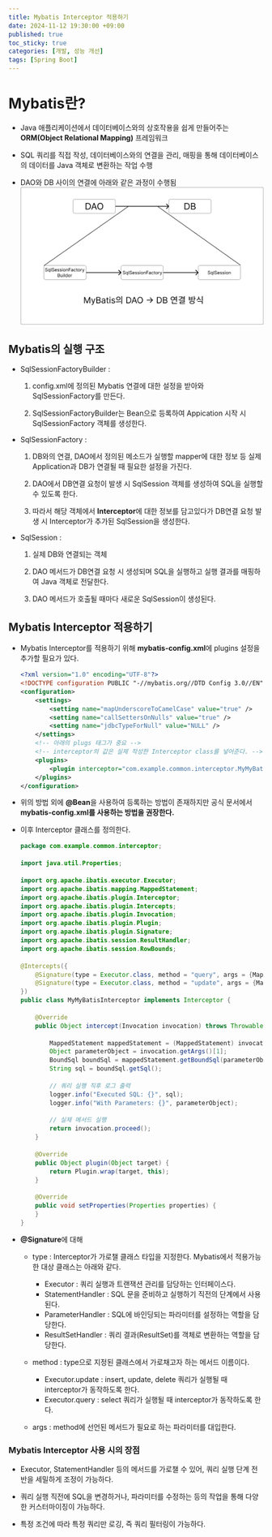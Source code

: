 ```yaml
---
title: Mybatis Interceptor 적용하기
date: 2024-11-12 19:30:00 +09:00
published: true
toc_sticky: true
categories: [개발, 성능 개선]
tags: [Spring Boot]
---
```


# Mybatis란?

- Java 애플리케이션에서 데이터베이스와의 상호작용을 쉽게 만들어주는 **ORM(Object Relational Mapping)** 프레임워크

- SQL 쿼리를 직접 작성, 데이터베이스와의 연결을 관리, 매핑을 통해 데이터베이스의 데이터를 Java 객체로 변환하는 작업 수행

- DAO와 DB 사이의 연결에 아래와 같은 과정이 수행됨
    ![Mybatis-1](/assets/img/mybatis/Mybatis-1.png)

## Mybatis의 실행 구조

- SqlSessionFactoryBuilder : 
    1. config.xml에 정의된 Mybatis 연결에 대한 설정을 받아와 SqlSessionFactory를 만든다.

    2. SqlSessionFactoryBuilder는 Bean으로 등록하여 Appication 시작 시 SqlSessionFactory 객체를 생성한다.

- SqlSessionFactory : 
    1. DB와의 연결, DAO에서 정의된 메소드가 실행할 mapper에 대한 정보 등 실제 Application과 DB가 연결될 때 필요한 설정을 가진다.

    2. DAO에서 DB연결 요청이 발생 시 SqlSession 객체를 생성하여 SQL을 실행할 수 있도록 한다.

    3. 따라서 해당 객체에서 **Interceptor**에 대한 정보를 담고있다가 DB연결 요청 발생 시 Interceptor가 추가된 SqlSession을 생성한다.

- SqlSession : 
    1. 실제 DB와 연결되는 객체 

    2. DAO 메서드가 DB연결 요청 시 생성되며 SQL을 실행하고 실행 결과를 매핑하여 Java 객체로 전달한다.

    3. DAO 메서드가 호출될 때마다 새로운 SqlSession이 생성된다.


## Mybatis Interceptor 적용하기

- Mybatis Interceptor를 적용하기 위해 **mybatis-config.xml**에 plugins 설정을 추가할 필요가 있다.

    ```xml
    <?xml version="1.0" encoding="UTF-8"?>
    <!DOCTYPE configuration PUBLIC "-//mybatis.org//DTD Config 3.0//EN" "http://mybatis.org/dtd/mybatis-3-config.dtd">
    <configuration>
        <settings>
            <setting name="mapUnderscoreToCamelCase" value="true" />
            <setting name="callSettersOnNulls" value="true" />
            <setting name="jdbcTypeForNull" value="NULL" />
        </settings>
        <!-- 아래의 plugs 태그가 중요 -->
        <!-- interceptor의 값은 실제 작성한 Interceptor class를 넣어준다. -->
        <plugins>
            <plugin interceptor="com.example.common.interceptor.MyMyBatisInterceptor"/>
        </plugins>
    </configuration>
    ```

- 위의 방법 외에 **@Bean**을 사용하여 등록하는 방법이 존재하지만 공식 문서에서  **mybatis-config.xml를 사용하는 방법을 권장한다.**

- 이후 Interceptor 클래스를 정의한다.

    ```java
    package com.example.common.interceptor;

    import java.util.Properties;

    import org.apache.ibatis.executor.Executor;
    import org.apache.ibatis.mapping.MappedStatement;
    import org.apache.ibatis.plugin.Interceptor;
    import org.apache.ibatis.plugin.Intercepts;
    import org.apache.ibatis.plugin.Invocation;
    import org.apache.ibatis.plugin.Plugin;
    import org.apache.ibatis.plugin.Signature;
    import org.apache.ibatis.session.ResultHandler;
    import org.apache.ibatis.session.RowBounds;

    @Intercepts({
        @Signature(type = Executor.class, method = "query", args = {MappedStatement.class, Object.class, RowBounds.class, ResultHandler.class}),
        @Signature(type = Executor.class, method = "update", args = {MappedStatement.class, Object.class})
    })
    public class MyMyBatisInterceptor implements Interceptor {

        @Override
        public Object intercept(Invocation invocation) throws Throwable {

            MappedStatement mappedStatement = (MappedStatement) invocation.getArgs()[0];
            Object parameterObject = invocation.getArgs()[1];
            BoundSql boundSql = mappedStatement.getBoundSql(parameterObject);
            String sql = boundSql.getSql();

            // 쿼리 실행 직후 로그 출력
            logger.info("Executed SQL: {}", sql);
            logger.info("With Parameters: {}", parameterObject);

            // 실제 메서드 실행
            return invocation.proceed();
        }

        @Override
        public Object plugin(Object target) {
            return Plugin.wrap(target, this);
        }

        @Override
        public void setProperties(Properties properties) {
        }
    }
    ```

- **@Signature**에 대해

    - type : Interceptor가 가로챌 클래스 타입을 지정한다. Mybatis에서 적용가능한 대상 클래스는 아래와 같다.
        - Executor : 쿼리 실행과 트랜잭션 관리를 담당하는 인터페이스다.
        - StatementHandler : SQL 문을 준비하고 실행하기 직전의 단계에서 사용된다.
        - ParameterHandler : SQL에 바인딩되는 파라미터를 설정하는 역할을 담당한다.
        - ResultSetHandler : 쿼리 결과(ResultSet)를 객체로 변환하는 역할을 담당한다.

    - method : type으로 지정된 클래스에서 가로채고자 하는 메서드 이름이다. 
        - Executor.update : insert, update, delete 쿼리가 실행될 때 interceptor가 동작하도록 한다.
        - Executor.query : select 쿼리가 실행될 때 interceptor가 동작하도록 한다.
    
    - args : method에 선언된 메서드가 필요로 하는 파라미터를 대입한다.


### Mybatis Interceptor 사용 시의 장점

- Executor, StatementHandler 등의 메서드를 가로챌 수 있어, 쿼리 실행 단계 전반을 세밀하게 조정이 가능하다.

- 쿼리 실행 직전에 SQL을 변경하거나, 파라미터를 수정하는 등의 작업을 통해 다양한 커스터마이징이 가능하다.

- 특정 조건에 따라 특정 쿼리만 로깅, 즉 쿼리 필터링이 가능하다.